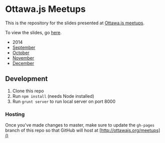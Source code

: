 # Ottawa.js Meetups

This is the repository for the slides presented at [Ottawa.js meetups](http://ottawajs.org).

To view the slides, go [here](http://ottawajs.org/meetups/).

- 2014
 - [September](2014/09-september)
 - [October](2014/10-october)
 - [November](2014/11-november)
 - [December](2014/12-december)

 ## Development

 1) Clone this repo
 2) Run ``npm install`` (needs Node installed)
 3) Run ``grunt server`` to run local server on port 8000

 ### Hosting

 Once you've made changes to master, make sure to update the ``gh-pages`` branch of this repo so that GitHub will host at [http://ottawajs.org/meetups]()